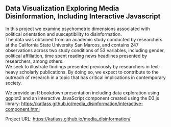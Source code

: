 ## Data Visualization Exploring Media Disinformation, Including Interactive Javascript

In this project we examine psychometric dimensions associated with
political orientation and susceptibility to disinformation. <br>
The data was obtained from an academic study conducted by researchers at the California State University
San Marcos, and contains 247 observations across two study conditions of 53
variables, including gender, political affiliation, time spent reading news headlines
presented by researchers, among others.<br>
We seek to illustrate findings presented previously by researchers in text-heavy
scholarly publications. By doing so, we expect to contribute to the outreach of
research in a topic that has critical implications in contemporary society.<br>

We provide an R bookdown presentation including data exploration using ggplot2 and an interactive JavaScript component created using the D3.js library: https://katlass.github.io/media_disinformation/interactive-component.html <br>

Project URL:
https://katlass.github.io/media_disinformation/
